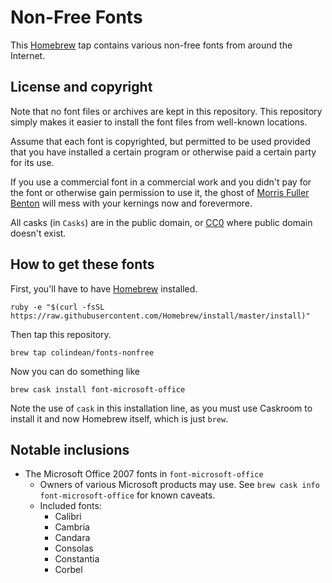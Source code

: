# Non-Free Fonts

This [Homebrew](http://brew.sh) tap contains
various non-free fonts from around the Internet.

## License and copyright

Note that no font files or archives are kept in this repository. This repository
simply makes it easier to install the font files from well-known locations.

Assume that each font is copyrighted, but permitted to be used provided that you
have installed a certain program or otherwise paid a certain party for its use.

If you use a commercial font in a commercial work and you didn't pay for
the font or otherwise gain permission to use it, the ghost of
[Morris Fuller Benton](https://en.wikipedia.org/wiki/Morris_Fuller_Benton) will
mess with your kernings now and forevermore.

All casks (in `Casks`) are in the public domain, or [CC0] where public domain
doesn't exist.

[CC0]: https://creativecommons.org/publicdomain/zero/1.0/

## How to get these fonts

First, you'll have to have [Homebrew](http://brew.sh) installed.

    ruby -e "$(curl -fsSL https://raw.githubusercontent.com/Homebrew/install/master/install)"

Then tap this repository.

    brew tap colindean/fonts-nonfree

Now you can do something like

    brew cask install font-microsoft-office

Note the use of `cask` in this installation line, as you must use Caskroom to
install it and now Homebrew itself, which is just `brew`.

## Notable inclusions

* The Microsoft Office 2007 fonts in `font-microsoft-office`
  * Owners of various Microsoft products may use. See 
    `brew cask info font-microsoft-office` for known caveats.
  * Included fonts:
    * Calibri
    * Cambria
    * Candara
    * Consolas
    * Constantia
    * Corbel
